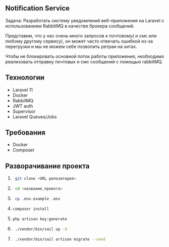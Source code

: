 ## Notification Service

Задача: Разработать систему уведомлений веб-приложения на Laravel с использованием RabbitMQ в качестве брокера сообщений.

Представим, что у нас очень много запросов к почтовому( и смс или любому другому сервису), он может часто отвечать ошибкой из-за перегрузки и мы не можем себе позволить ретраи на хитах.

Чтобы не блокировать основной поток работы приложения, необходимо реализовать отправку почтовых и смс сообщений с помощью rabbitMQ.

## Технологии

- Laravel 11
- Docker
- RabbitMQ
- JWT auth
- Supervisor
- Laravel Queues/Jobs

## Требования
- Docker
- Composer

## Разворачивание проекта

1. ```bash
    git clone <URL репозитория>
    ```

2. ```bash
    cd <название_проекта>
    ```

3. ```bash
    cp .env.example .env
    ```

4.  ```bash
    composer install
    ```
   
5. ```bash
   php artisan key:generate
    ```
   
6. ```bash
    ./vendor/bin/sail up -d
    ```

7. ```bash
    ./vendor/bin/sail artisan migrate --seed
    ```
